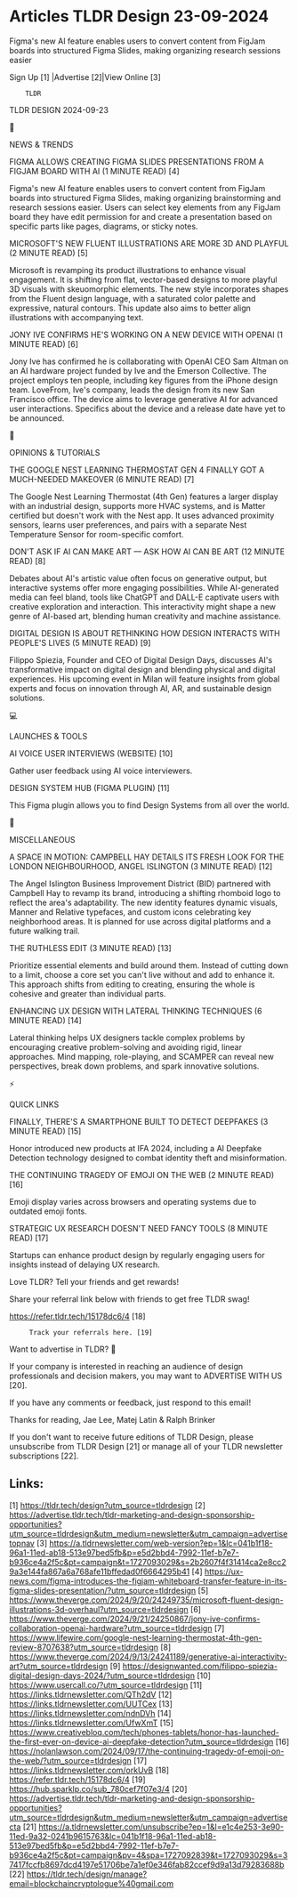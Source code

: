 # Articles TLDR Design 23-09-2024

Figma's new AI feature enables users to convert content from FigJam
boards into structured Figma Slides, making organizing research
sessions easier  

 Sign Up [1] |Advertise [2]|View Online [3] 

		TLDR 

TLDR DESIGN 2024-09-23

📱 

NEWS & TRENDS

 FIGMA ALLOWS CREATING FIGMA SLIDES PRESENTATIONS FROM A FIGJAM BOARD
WITH AI (1 MINUTE READ) [4] 

 Figma's new AI feature enables users to convert content from FigJam
boards into structured Figma Slides, making organizing brainstorming
and research sessions easier. Users can select key elements from any
FigJam board they have edit permission for and create a presentation
based on specific parts like pages, diagrams, or sticky notes. 

 MICROSOFT'S NEW FLUENT ILLUSTRATIONS ARE MORE 3D AND PLAYFUL (2
MINUTE READ) [5] 

 Microsoft is revamping its product illustrations to enhance visual
engagement. It is shifting from flat, vector-based designs to more
playful 3D visuals with skeuomorphic elements. The new style
incorporates shapes from the Fluent design language, with a saturated
color palette and expressive, natural contours. This update also aims
to better align illustrations with accompanying text. 

 JONY IVE CONFIRMS HE'S WORKING ON A NEW DEVICE WITH OPENAI (1 MINUTE
READ) [6] 

 Jony Ive has confirmed he is collaborating with OpenAI CEO Sam Altman
on an AI hardware project funded by Ive and the Emerson Collective.
The project employs ten people, including key figures from the iPhone
design team. LoveFrom, Ive's company, leads the design from its new
San Francisco office. The device aims to leverage generative AI for
advanced user interactions. Specifics about the device and a release
date have yet to be announced. 

🚀 

OPINIONS & TUTORIALS

 THE GOOGLE NEST LEARNING THERMOSTAT GEN 4 FINALLY GOT A MUCH-NEEDED
MAKEOVER (6 MINUTE READ) [7] 

 The Google Nest Learning Thermostat (4th Gen) features a larger
display with an industrial design, supports more HVAC systems, and is
Matter certified but doesn't work with the Nest app. It uses advanced
proximity sensors, learns user preferences, and pairs with a separate
Nest Temperature Sensor for room-specific comfort. 

 DON'T ASK IF AI CAN MAKE ART — ASK HOW AI CAN BE ART (12 MINUTE
READ) [8] 

 Debates about AI's artistic value often focus on generative output,
but interactive systems offer more engaging possibilities. While
AI-generated media can feel bland, tools like ChatGPT and DALL-E
captivate users with creative exploration and interaction. This
interactivity might shape a new genre of AI-based art, blending human
creativity and machine assistance. 

 DIGITAL DESIGN IS ABOUT RETHINKING HOW DESIGN INTERACTS WITH PEOPLE'S
LIVES (5 MINUTE READ) [9] 

 Filippo Spiezia, Founder and CEO of Digital Design Days, discusses
AI's transformative impact on digital design and blending physical and
digital experiences. His upcoming event in Milan will feature insights
from global experts and focus on innovation through AI, AR, and
sustainable design solutions. 

💻 

LAUNCHES & TOOLS

 AI VOICE USER INTERVIEWS (WEBSITE) [10] 

 Gather user feedback using AI voice interviewers. 

 DESIGN SYSTEM HUB (FIGMA PLUGIN) [11] 

 This Figma plugin allows you to find Design Systems from all over the
world. 

🎁 

MISCELLANEOUS

 A SPACE IN MOTION: CAMPBELL HAY DETAILS ITS FRESH LOOK FOR THE LONDON
NEIGHBOURHOOD, ANGEL ISLINGTON (3 MINUTE READ) [12] 

 The Angel Islington Business Improvement District (BID) partnered
with Campbell Hay to revamp its brand, introducing a shifting rhomboid
logo to reflect the area's adaptability. The new identity features
dynamic visuals, Manner and Relative typefaces, and custom icons
celebrating key neighborhood areas. It is planned for use across
digital platforms and a future walking trail. 

 THE RUTHLESS EDIT (3 MINUTE READ) [13] 

 Prioritize essential elements and build around them. Instead of
cutting down to a limit, choose a core set you can't live without and
add to enhance it. This approach shifts from editing to creating,
ensuring the whole is cohesive and greater than individual parts. 

 ENHANCING UX DESIGN WITH LATERAL THINKING TECHNIQUES (6 MINUTE READ)
[14] 

 Lateral thinking helps UX designers tackle complex problems by
encouraging creative problem-solving and avoiding rigid, linear
approaches. Mind mapping, role-playing, and SCAMPER can reveal new
perspectives, break down problems, and spark innovative solutions. 

⚡ 

QUICK LINKS

 FINALLY, THERE'S A SMARTPHONE BUILT TO DETECT DEEPFAKES (3 MINUTE
READ) [15] 

 Honor introduced new products at IFA 2024, including a AI Deepfake
Detection technology designed to combat identity theft and
misinformation. 

 THE CONTINUING TRAGEDY OF EMOJI ON THE WEB (2 MINUTE READ) [16] 

 Emoji display varies across browsers and operating systems due to
outdated emoji fonts. 

 STRATEGIC UX RESEARCH DOESN'T NEED FANCY TOOLS (8 MINUTE READ) [17] 

 Startups can enhance product design by regularly engaging users for
insights instead of delaying UX research. 

Love TLDR? Tell your friends and get rewards!

 Share your referral link below with friends to get free TLDR swag! 

 https://refer.tldr.tech/15178dc6/4 [18] 

		 Track your referrals here. [19] 

Want to advertise in TLDR? 📰

 If your company is interested in reaching an audience of design
professionals and decision makers, you may want to ADVERTISE WITH US
[20]. 

 If you have any comments or feedback, just respond to this email! 

Thanks for reading, 
Jae Lee, Matej Latin & Ralph Brinker 

If you don't want to receive future editions of TLDR Design, please
unsubscribe from TLDR Design [21] or manage all of your TLDR
newsletter subscriptions [22]. 

 

Links:
------
[1] https://tldr.tech/design?utm_source=tldrdesign
[2] https://advertise.tldr.tech/tldr-marketing-and-design-sponsorship-opportunities?utm_source=tldrdesign&utm_medium=newsletter&utm_campaign=advertisetopnav
[3] https://a.tldrnewsletter.com/web-version?ep=1&lc=041b1f18-96a1-11ed-ab18-513e97bed5fb&p=e5d2bbd4-7992-11ef-b7e7-b936ce4a2f5c&pt=campaign&t=1727093029&s=2b2607f4f31414ca2e8cc29a3e144fa867a6a768afe11bffedad0f6664295b41
[4] https://ux-news.com/figma-introduces-the-figjam-whiteboard-transfer-feature-in-its-figma-slides-presentation/?utm_source=tldrdesign
[5] https://www.theverge.com/2024/9/20/24249735/microsoft-fluent-design-illustrations-3d-overhaul?utm_source=tldrdesign
[6] https://www.theverge.com/2024/9/21/24250867/jony-ive-confirms-collaboration-openai-hardware?utm_source=tldrdesign
[7] https://www.lifewire.com/google-nest-learning-thermostat-4th-gen-review-8707638?utm_source=tldrdesign
[8] https://www.theverge.com/2024/9/13/24241189/generative-ai-interactivity-art?utm_source=tldrdesign
[9] https://designwanted.com/filippo-spiezia-digital-design-days-2024/?utm_source=tldrdesign
[10] https://www.usercall.co/?utm_source=tldrdesign
[11] https://links.tldrnewsletter.com/QTh2dV
[12] https://links.tldrnewsletter.com/UUTCex
[13] https://links.tldrnewsletter.com/ndnDVh
[14] https://links.tldrnewsletter.com/UfwXmT
[15] https://www.creativebloq.com/tech/phones-tablets/honor-has-launched-the-first-ever-on-device-ai-deepfake-detection?utm_source=tldrdesign
[16] https://nolanlawson.com/2024/09/17/the-continuing-tragedy-of-emoji-on-the-web/?utm_source=tldrdesign
[17] https://links.tldrnewsletter.com/orkUvB
[18] https://refer.tldr.tech/15178dc6/4
[19] https://hub.sparklp.co/sub_780cef7f07e3/4
[20] https://advertise.tldr.tech/tldr-marketing-and-design-sponsorship-opportunities?utm_source=tldrdesign&utm_medium=newsletter&utm_campaign=advertisecta
[21] https://a.tldrnewsletter.com/unsubscribe?ep=1&l=e1c4e253-3e90-11ed-9a32-0241b9615763&lc=041b1f18-96a1-11ed-ab18-513e97bed5fb&p=e5d2bbd4-7992-11ef-b7e7-b936ce4a2f5c&pt=campaign&pv=4&spa=1727092839&t=1727093029&s=37417fccfb8697dcd4197e51706be7a1ef0e346fab82ccef9d9a13d79283688b
[22] https://tldr.tech/design/manage?email=blockchaincryptologue%40gmail.com